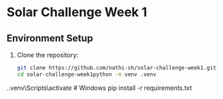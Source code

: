 # Solar Challenge Week 1

## Environment Setup
1. Clone the repository:
   ```bash
   git clone https://github.com/nathi-sh/solar-challenge-week1.git
   cd solar-challenge-week1python -m venv .venv
.\.venv\Scripts\activate  # Windows
pip install -r requirements.txt
